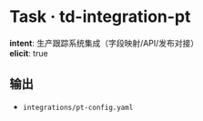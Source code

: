 # Task · td-integration-pt

**intent**: 生产跟踪系统集成（字段映射/API/发布对接）  
**elicit**: true

## 输出

- `integrations/pt-config.yaml`
